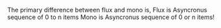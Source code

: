 The primary difference between flux and mono is, 
Flux is Asyncronus sequence of 0 to n items
Mono is Asyncronus sequence of 0 or n items!
